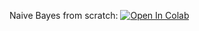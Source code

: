 Naive Bayes from scratch:
[![Open In Colab](https://colab.research.google.com/assets/colab-badge.svg)](https://colab.research.google.com/github/girafe-ai/ml-mipt/blob/basic_s20/week0_01_org_kNN_and_Naive_Bayes/week0_01_naive_bayes_refined.ipynb)
